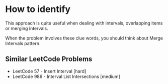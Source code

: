 # How to identify
This approach is quite useful when dealing with intervals, overlapping items or merging intervals.

When the problem involves these clue words, you should think about Merge Intervals pattern.

## Similar LeetCode Problems
- LeetCode 57 - Insert Interval [hard]
- LeetCode 986 - Interval List Intersections [medium]
